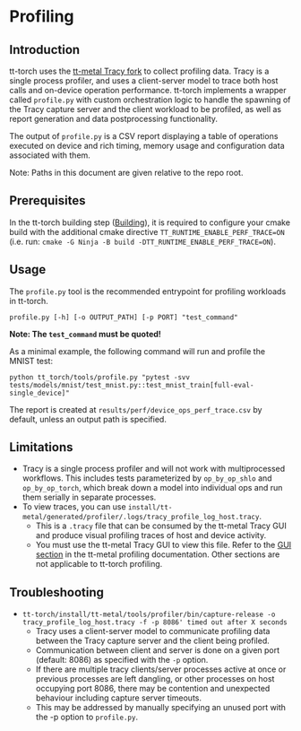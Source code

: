 # Profiling

## Introduction

tt-torch uses the [tt-metal Tracy fork](https://github.com/tenstorrent-metal/tracy) to collect profiling data. Tracy is a single process profiler, and uses a client-server model to trace both host calls and on-device operation performance. tt-torch implements a wrapper called `profile.py` with custom orchestration logic to handle the spawning of the Tracy capture server and the client workload to be profiled, as well as report generation and data postprocessing functionality.

The output of `profile.py` is a CSV report displaying a table of operations executed on device and rich timing, memory usage and configuration data associated with them.

Note: Paths in this document are given relative to the repo root.

## Prerequisites

In the tt-torch building step ([Building](./build.md)), it is required to configure your cmake build with the additional cmake directive `TT_RUNTIME_ENABLE_PERF_TRACE=ON` (i.e. run: `cmake -G Ninja -B build -DTT_RUNTIME_ENABLE_PERF_TRACE=ON`).

## Usage

The `profile.py` tool is the recommended entrypoint for profiling workloads in tt-torch.

```
profile.py [-h] [-o OUTPUT_PATH] [-p PORT] "test_command"
```
**Note: The `test_command` must be quoted!**


As a minimal example, the following command will run and profile the MNIST test:
```
python tt_torch/tools/profile.py "pytest -svv tests/models/mnist/test_mnist.py::test_mnist_train[full-eval-single_device]"
```

The report is created at `results/perf/device_ops_perf_trace.csv` by default, unless an output path is specified.


## Limitations

- Tracy is a single process profiler and will not work with multiprocessed workflows. This includes tests parameterized by `op_by_op_shlo` and `op_by_op_torch`, which break down a model into individual ops and run them serially in separate processes.
- To view traces, you can use `install/tt-metal/generated/profiler/.logs/tracy_profile_log_host.tracy`.
    - This is a `.tracy` file that can be consumed by the tt-metal Tracy GUI and produce visual profiling traces of host and device activity.
    - You must use the tt-metal Tracy GUI to view this file. Refer to the [GUI section](https://docs.tenstorrent.com/tt-metal/latest/tt-metalium/tools/tracy_profiler.html#gui) in the tt-metal profiling documentation. Other sections are not applicable to tt-torch profiling.

## Troubleshooting

- `tt-torch/install/tt-metal/tools/profiler/bin/capture-release -o tracy_profile_log_host.tracy -f -p 8086' timed out after X seconds`
    - Tracy uses a client-server model to communicate profiling data between the Tracy capture server and the client being profiled.
    - Communication between client and server is done on a given port (default: 8086) as specified with the `-p` option.
    - If there are multiple tracy clients/server processes active at once or previous processes are left dangling, or other processes on host occupying port 8086, there may be contention and unexpected behaviour including capture server timeouts.
    - This may be addressed by manually specifying an unused port with the -p option to `profile.py`.
